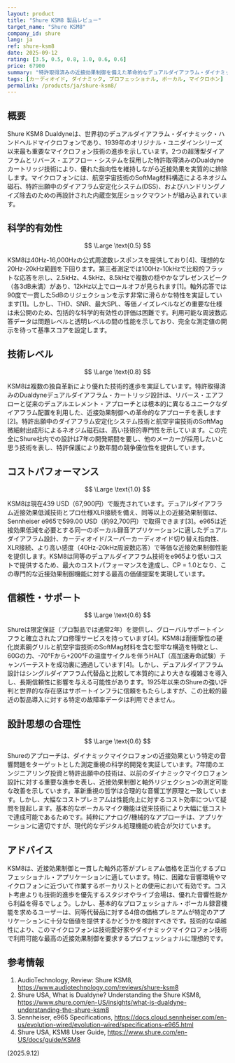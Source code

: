 ```yaml
---
layout: product
title: "Shure KSM8 製品レビュー"
target_name: "Shure KSM8"
company_id: shure
lang: ja
ref: shure-ksm8
date: 2025-09-12
rating: [3.5, 0.5, 0.8, 1.0, 0.6, 0.6]
price: 67900
summary: "特許取得済みの近接効果制御を備えた革命的なデュアルダイアフラム・ダイナミックマイク。同等のデュアルダイアフラム近接効果低減機能を持つ代替品と比較して優れたコストパフォーマンスを提供。"
tags: [カーディオイド, ダイナミック, プロフェッショナル, ボーカル, マイクロホン]
permalink: /products/ja/shure-ksm8/
---
```

## 概要

Shure KSM8 Dualdyneは、世界初のデュアルダイアフラム・ダイナミック・ハンドヘルドマイクロフォンであり、1939年のオリジナル・ユニダインシリーズ以来最も重要なマイクロフォン技術の進歩を示しています。2つの超薄型ダイアフラムとリバース・エアフロー・システムを採用した特許取得済みのDualdyne カートリッジ技術により、優れた指向性を維持しながら近接効果を実質的に排除します。マイクロフォンには、航空宇宙技術のSoftMag材料構造によるネオジム磁石、特許出願中のダイアフラム安定化システム(DSS)、およびハンドリングノイズ除去のための再設計された内蔵空気圧ショックマウントが組み込まれています。

## 科学的有効性

$$ \Large \text{0.5} $$

KSM8は40Hz-16,000Hzの公式周波数レスポンスを提供しており[4]、理想的な20Hz-20kHz範囲を下回ります。第三者測定では100Hz-10kHzで比較的フラットな応答を示し、2.5kHz、4.5kHz、8.5kHzで複数の穏やかなプレゼンスピーク（各3dB未満）があり、12kHz以上でロールオフが見られます[1]。軸外応答では90度で一貫した5dBのリジェクションを示す非常に滑らかな特性を実証しています[1]。しかし、THD、SNR、最大SPL、等価ノイズレベルなどの重要な仕様は未公開のため、包括的な科学的有効性の評価は困難です。利用可能な周波数応答データは問題レベルと透明レベルの間の性能を示しており、完全な測定値の開示を待って基準スコアを設定します。

## 技術レベル

$$ \Large \text{0.8} $$

KSM8は複数の独自革新により優れた技術的進歩を実証しています。特許取得済みのDualdyneデュアルダイアフラム・カートリッジ設計は、リバース・エアフローと従来のデュアルエレメント・アプローチとは根本的に異なるユニークなダイアフラム配置を利用した、近接効果制御への革命的なアプローチを表します[2]。特許出願中のダイアフラム安定化システム技術と航空宇宙技術のSoftMag微細射出成形によるネオジム磁石は、高い技術的専門性を示しています。この完全にShure社内での設計は7年の開発期間を要し、他のメーカーが採用したいと思う技術を表し、特許保護により数年間の競争優位性を提供しています。

## コストパフォーマンス

$$ \Large \text{1.0} $$

KSM8は現在439 USD（67,900円）で販売されています。デュアルダイアフラム近接効果低減技術とプロ仕様XLR接続を備え、同等以上の近接効果制御は、Sennheiser e965で599.00 USD（約92,700円）で取得できます[3]。e965は近接効果低減を必要とする同一のボーカル録音アプリケーションに適したデュアルダイアフラム設計、カーディオイド/スーパーカーディオイド切り替え指向性、XLR接続、より高い感度（40Hz-20kHz周波数応答）で等価な近接効果制御性能を提供します。KSM8は同等のデュアルダイアフラム技術をe965より低いコストで提供するため、最大のコストパフォーマンスを達成し、CP = 1.0となり、この専門的な近接効果制御機能に対する最高の価値提案を実現しています。

## 信頼性・サポート

$$ \Large \text{0.6} $$

Shureは限定保証（プロ製品では通常2年）を提供し、グローバルサポートインフラと確立されたプロ修理サービスを持っています[4]。KSM8は耐衝撃性の硬化炭素鋼グリルと航空宇宙技術のSoftMag材料を含む堅牢な構造を特徴とし、60Gの力、-70°Fから+200°Fの温度サイクルを伴うHALT（高加速寿命試験）チャンバーテストを成功裏に通過しています[4]。しかし、デュアルダイアフラム設計はシングルダイアフラム代替品と比較して本質的により大きな複雑さを導入し、長期信頼性に影響を与える可能性があります。1925年以来のShureの強い評判と世界的な存在感はサポートインフラに信頼をもたらしますが、この比較的最近の製品導入に対する特定の故障率データは利用できません。

## 設計思想の合理性

$$ \Large \text{0.6} $$

Shureのアプローチは、ダイナミックマイクロフォンの近接効果という特定の音響問題をターゲットとした測定重視の科学的開発を実証しています。7年間のエンジニアリング投資と特許出願中の技術は、以前のダイナミックマイクロフォン設計に対する重要な進歩を表し、近接効果制御と軸外リジェクションの測定可能な改善を示しています。革新重視の哲学は合理的な音響工学原理と一致しています。しかし、大幅なコストプレミアムは性能向上に対するコスト効率について疑問を提起します。基本的なボーカルマイク機能は従来技術により大幅に低コストで達成可能であるためです。純粋にアナログ/機械的なアプローチは、アプリケーションに適切ですが、現代的なデジタル処理機能の統合が欠けています。

## アドバイス

KSM8は、近接効果制御と一貫した軸外応答がプレミアム価格を正当化するプロフェッショナル・アプリケーションに適しています。特に、困難な音響環境やマイクロフォンに近づいて作業するボーカリストとの使用において有効です。コスト考慮よりも技術的進歩を優先するスタジオやライブ会場は、優れた音響性能から利益を得るでしょう。しかし、基本的なプロフェッショナル・ボーカル録音機能を求めるユーザーは、同等代替品に対する4倍の価格プレミアムが特定のアプリケーションに十分な価値を提供するかどうかを検討すべきです。技術的な卓越性により、このマイクロフォンは技術愛好家やダイナミックマイクロフォン技術で利用可能な最高の近接効果制御を要求するプロフェッショナルに理想的です。

## 参考情報

1. AudioTechnology, Review: Shure KSM8, https://www.audiotechnology.com/reviews/shure-ksm8
2. Shure USA, What is Dualdyne? Understanding the Shure KSM8, https://www.shure.com/en-US/insights/what-is-dualdyne-understanding-the-shure-ksm8
3. Sennheiser, e965 Specifications, https://docs.cloud.sennheiser.com/en-us/evolution-wired/evolution-wired/specifications-e965.html
4. Shure USA, KSM8 User Guide, https://www.shure.com/en-US/docs/guide/KSM8

(2025.9.12)
